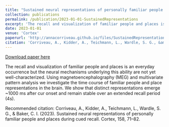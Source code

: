 ```yaml
---
title: "Sustained neural representations of personally familiar people and places during cued recall"
collection: publications
permalink: /publication/2023-01-01-SustainedRepresentations
excerpt: 'The recall and visualization of familiar people and places is an everyday occurrence but the neural mechanisms underlying this ability are not yet well-characterized. Using magnetoencephalography (MEG) and multivariate pattern analysis we investigate the time course of familiar people and place representations in the brain. We show that distinct representations emerge ~1000 ms after cur onset and remain stable over an extended recall period (4s).'
date: 2023-01-01
venue: 'Cortex'
paperurl: 'http://annacorriveau.github.io/files/SustainedRepresentations_Cortex.pdf'
citation: 'Corriveau, A., Kidder, A., Teichmann, L., Wardle, S. G., &amp; Baker, C. I. (2023). Sustained neural representations of personally familiar people and places during cued recall. Cortex, 158, 71–82.'
---
```


<a href='http://annacorriveau.github.io/files/SustainedRepresentations_Cortex.pdf'>Download paper here</a>

The recall and visualization of familiar people and places is an everyday occurrence but the neural mechanisms underlying this ability are not yet well-characterized. Using magnetoencephalography (MEG) and multivariate pattern analysis we investigate the time course of familiar people and place representations in the brain. We show that distinct representations emerge ~1000 ms after cur onset and remain stable over an extended recall period (4s).

Recommended citation: Corriveau, A., Kidder, A., Teichmann, L., Wardle, S. G., & Baker, C. I. (2023). Sustained neural representations of personally familiar people and places during cued recall. Cortex, 158, 71–82.